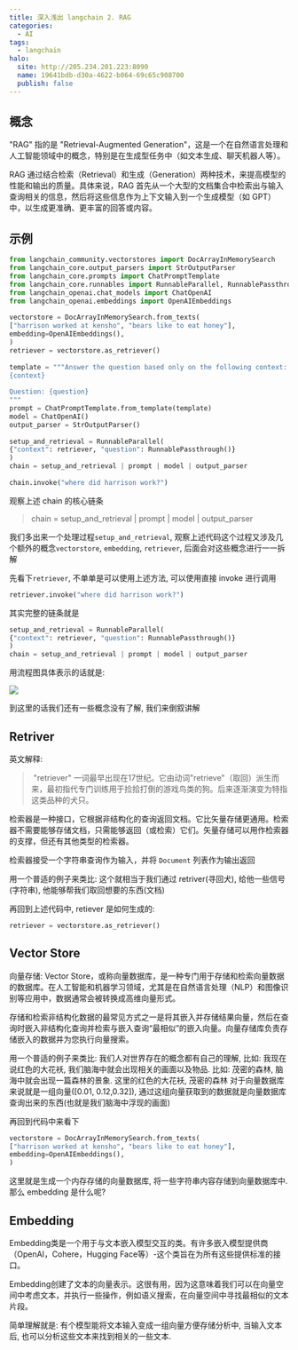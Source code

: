 ```yaml
---
title: 深入浅出 langchain 2. RAG
categories:
  - AI
tags:
  - langchain
halo:
  site: http://205.234.201.223:8090
  name: 19641bdb-d30a-4622-b064-69c65c908700
  publish: false
---
```

## 概念
"RAG" 指的是 "Retrieval-Augmented Generation"，这是一个在自然语言处理和人工智能领域中的概念，特别是在生成型任务中（如文本生成、聊天机器人等）。

RAG 通过结合检索（Retrieval）和生成（Generation）两种技术，来提高模型的性能和输出的质量。具体来说，RAG 首先从一个大型的文档集合中检索出与输入查询相关的信息，然后将这些信息作为上下文输入到一个生成模型（如 GPT）中，以生成更准确、更丰富的回答或内容。

## 示例

``` python
from langchain_community.vectorstores import DocArrayInMemorySearch  
from langchain_core.output_parsers import StrOutputParser  
from langchain_core.prompts import ChatPromptTemplate  
from langchain_core.runnables import RunnableParallel, RunnablePassthrough  
from langchain_openai.chat_models import ChatOpenAI  
from langchain_openai.embeddings import OpenAIEmbeddings  
  
vectorstore = DocArrayInMemorySearch.from_texts(  
["harrison worked at kensho", "bears like to eat honey"],  
embedding=OpenAIEmbeddings(),  
)  
retriever = vectorstore.as_retriever()  
  
template = """Answer the question based only on the following context:  
{context}  
  
Question: {question}  
"""  
prompt = ChatPromptTemplate.from_template(template)  
model = ChatOpenAI()  
output_parser = StrOutputParser()  
  
setup_and_retrieval = RunnableParallel(  
{"context": retriever, "question": RunnablePassthrough()}  
)  
chain = setup_and_retrieval | prompt | model | output_parser  
  
chain.invoke("where did harrison work?")
```

观察上述 chain 的核心链条

> chain = setup_and_retrieval | prompt | model | output_parser

我们多出来一个处理过程`setup_and_retrieval`, 观察上述代码这个过程又涉及几个额外的概念`vectorstore`, `embedding`, `retriever`, 后面会对这些概念进行一一拆解

先看下`retriever`, 不单单是可以使用上述方法, 可以使用直接 invoke 进行调用
``` python
retriever.invoke("where did harrison work?")
```

其实完整的链条就是
``` python
setup_and_retrieval = RunnableParallel(  
{"context": retriever, "question": RunnablePassthrough()}  
)  
chain = setup_and_retrieval | prompt | model | output_parser
```

用流程图具体表示的话就是:

![](http://picbed.fjhdream.cn/202402271720678.svg)

到这里的话我们还有一些概念没有了解, 我们来倒叙讲解

## Retriver

英文解释:
>  "retriever" 一词最早出现在17世纪。它由动词"retrieve"（取回）派生而来，最初指代专门训练用于捡拾打倒的游戏鸟类的狗。后来逐渐演变为特指这类品种的犬只。

检索器是一种接口，它根据非结构化的查询返回文档。它比矢量存储更通用。检索器不需要能够存储文档，只需能够返回（或检索）它们。矢量存储可以用作检索器的支撑，但还有其他类型的检索器。

检索器接受一个字符串查询作为输入，并将 `Document` 列表作为输出返回

用一个普适的例子来类比: 这个就相当于我们通过 retriver(寻回犬), 给他一些信号(字符串), 他能够帮我们取回想要的东西(文档)

再回到上述代码中, retiever 是如何生成的:

``` python
retriever = vectorstore.as_retriever() 
```

## Vector Store

 向量存储: 
 Vector Store，或称向量数据库，是一种专门用于存储和检索向量数据的数据库。在人工智能和机器学习领域，尤其是在自然语言处理（NLP）和图像识别等应用中，数据通常会被转换成高维向量形式。

存储和检索非结构化数据的最常见方式之一是将其嵌入并存储结果向量，然后在查询时嵌入非结构化查询并检索与嵌入查询“最相似”的嵌入向量。向量存储库负责存储嵌入的数据并为您执行向量搜索。

用一个普适的例子来类比:  我们人对世界存在的概念都有自己的理解, 比如: 我现在说红色的大花袄, 我们脑海中就会出现相关的画面以及物品. 比如: 茂密的森林, 脑海中就会出现一篇森林的景象.        这里的红色的大花袄, 茂密的森林 对于向量数据库来说就是一组向量(\[0.01, 0.12,0.32\]), 通过这组向量获取到的数据就是向量数据库查询出来的东西(也就是我们脑海中浮现的画面)


再回到代码中来看下

``` python
vectorstore = DocArrayInMemorySearch.from_texts(  
["harrison worked at kensho", "bears like to eat honey"],  
embedding=OpenAIEmbeddings(),  
) 
```
这里就是生成一个内存存储的向量数据库, 将一些字符串内容存储到向量数据库中.
那么 embedding 是什么呢?

## Embedding

Embedding类是一个用于与文本嵌入模型交互的类。有许多嵌入模型提供商（OpenAI，Cohere，Hugging Face等）-这个类旨在为所有这些提供标准的接口。

Embedding创建了文本的向量表示。这很有用，因为这意味着我们可以在向量空间中考虑文本，并执行一些操作，例如语义搜索，在向量空间中寻找最相似的文本片段。

简单理解就是: 
有个模型能将文本输入变成一组向量方便存储分析中, 当输入文本后, 也可以分析这些文本来找到相关的一些文本.